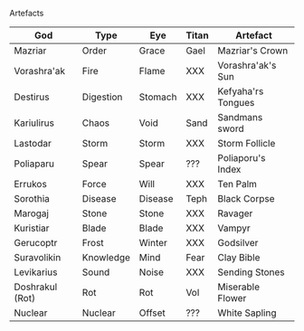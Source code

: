 Artefacts

| God             | Type      | Eye     | Titan | Artefact           |
| --------------- | --------- | ------- | ----- | ------------------ |
| Mazriar         | Order     | Grace   | Gael  | Mazriar's Crown    |
| Vorashra'ak     | Fire      | Flame   | XXX   | Vorashra'ak's Sun  |
| Destirus        | Digestion | Stomach | XXX   | Kefyaha'rs Tongues |
| Kariulirus      | Chaos     | Void    | Sand  | Sandmans sword     |
| Lastodar        | Storm     | Storm   | XXX   | Storm Follicle     |
| Poliaparu       | Spear     | Spear   | ???   | Poliaporu's Index  |
| Errukos         | Force     | Will    | XXX   | Ten Palm           |
| Sorothia        | Disease   | Disease | Teph  | Black Corpse       |
| Marogaj         | Stone     | Stone   | XXX   | Ravager            |
| Kuristiar       | Blade     | Blade   | XXX   | Vampyr             |
| Gerucoptr       | Frost     | Winter  | XXX   | Godsilver          |
| Suravolikin     | Knowledge | Mind    | Fear  | Clay Bible         |
| Levikarius      | Sound     | Noise   | XXX   | Sending Stones     |
| Doshrakul (Rot) | Rot       | Rot     | Vol   | Miserable Flower   |
| Nuclear         | Nuclear   | Offset  | ???   | White Sapling      |

